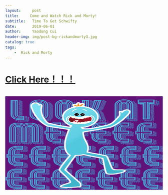 ```yaml
---
layout:     post
title:     Come and Watch Rick and Morty!
subtitle:   Time To Get Schwifty
date:       2019-06-01
author:     Yaodong Cui
header-img: img/post-bg-rickandmorty3.jpg
catalog: true
tags:
    -  Rick and Morty
---
```





# [Click Here！！！](https://www.adultswim.com/streams/rick-and-morty)


<br>
<div  align="center"> 
    <img 
    src="https://raw.githubusercontent.com/yaodongC/yaodongC.github.io/master/post_img/190601/lookatme.gif"
    width = "600" height = "300"></div>
<br>
